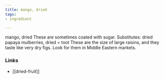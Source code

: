 ```yaml
---
title: mango, dried
tags:
- ingredient

---
```

mango, dried These are sometimes coated with sugar. Substitutes: dried papaya mulberries, dried = toot These are the size of large raisins, and they taste like very dry figs. Look for them in Middle Eastern markets.

### Links

* [[dried-fruit]]
